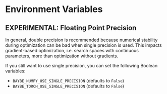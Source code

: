# Environment Variables
## EXPERIMENTAL: Floating Point Precision

In general, double precision is recommended because numerical stability during optimization
can be bad when single precision is used. This impacts gradient-based optimization,
i.e. search spaces with continuous parameters, more than optimization without gradients.

If you still want to use single precision, you can set the following Boolean variables:

- `BAYBE_NUMPY_USE_SINGLE_PRECISION` (defaults to `False`)
- `BAYBE_TORCH_USE_SINGLE_PRECISION` (defaults to `False`)